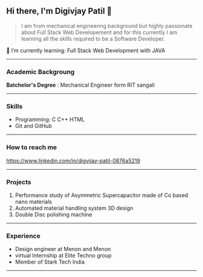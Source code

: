 ## Hi there, I'm Digivjay Patil 👋
> I am from mechanical engineering background but highly passionate about Full Stack Web Developement and for this currently I am learning all the skills required to be a Software Developer.

🌱 I’m currently learning: Full Stack Web Development with JAVA

-------------------------------------
### Academic Backgroung

**Batchelor's Degree**
: Mechanical Engineer form RIT sangali 

-------------------------------------
### Skills 
+ Programming: C C++ HTML 
+ Git and GitHub
--------------------------------------
###  How to reach me
https://www.linkedin.com/in/digvijay-patil-0876a5219 

-------------------------------------------
### Projects
1. Performance study of Asymmetric Supercapacitor made of Co based nano materials
2. Automated material handling system 3D design
3. Double Disc polishing machine
-----------------------------------------------
### Experience
+ Design engineer at Menon and Menon
+ virtual Internship at Elite Techno group
+ Member of Stark Tech India
----------------------------------------------
   
